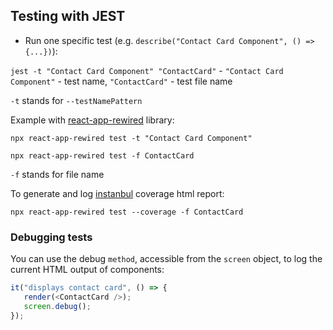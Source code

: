 
## Testing with JEST

- Run one specific test (e.g. `describe("Contact Card Component", () => {...})`):

`jest -t "Contact Card Component" "ContactCard"` - `"Contact Card Component"` - test name, `"ContactCard"` - test file name

`-t` stands for `--testNamePattern`

Example with [react-app-rewired](https://github.com/timarney/react-app-rewired) library:

`npx react-app-rewired test -t "Contact Card Component"`

`npx react-app-rewired test -f ContactCard`

`-f` stands for file name

To generate and log [instanbul](https://istanbul.js.org/) coverage html report:

`npx react-app-rewired test --coverage -f ContactCard`

### Debugging tests

You can use the debug `method`, accessible from the `screen` object, to log the current HTML output of components:

```js
it("displays contact card", () => {
   render(<ContactCard />);
   screen.debug();
});
```
